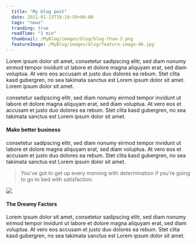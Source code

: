 ```yaml
---
  title: "My blog post"
  date: 2021-01-13T18:10:50+06:00
  tags: "news"
  tranding: true
  readTime: "1 min"
  thumbnail: /MyBlog/images/blog/blog-thum-3.png
  featureImage: /MyBlog/images/blog/feature-image-06.jpg
---
```


Lorem ipsum dolor sit amet, consetetur sadipscing elitr, sed diam nonumy eirmod tempor invidunt ut labore et dolore magna aliquyam erat, sed diam voluptua. At vero eos accusam et justo duo dolores ea rebum. Stet clita kasd gubergren, no sea takimata sanctus est Lorem ipsum dolor sit amet. Lorem ipsum dolor sit amet.

consetetur sadipscing elitr, sed diam nonumy eirmod tempor invidunt ut labore et dolore magna aliquyam erat, sed diam voluptua. At vero eos et accusam et justo duo dolores ea rebum. Stet clita kasd gubergren, no sea takimata sanctus est Lorem ipsum dolor sit amet.

#### Make better business

consetetur sadipscing elitr, sed diam nonumy eirmod tempor invidunt ut labore et dolore magna aliquyam erat, sed diam voluptua. At vero eos et accusam et justo duo dolores ea rebum. Stet clita kasd gubergren, no sea takimata sanctus est Lorem ipsum dolor sit amet.

> You’ve got to get up every morning with determination if you’re going to go to bed with satisfaction.

![](/images/blog/eature-image-02.jpg)

#### The Dreamy Factors

Lorem ipsum dolor sit amet, consetetur sadipscing elitr, sed diam nonumy eirmod tempor invidunt ut labore et dolore magna aliquyam erat, sed diam voluptua. At vero eos accusam et justo duo dolores ea rebum. Stet clita kasd gubergren, no sea takimata sanctus est Lorem ipsum dolor sit amet.
